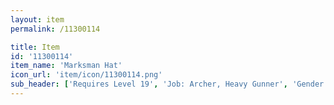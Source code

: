 ```yaml
---
layout: item
permalink: /11300114

title: Item
id: '11300114'
item_name: 'Marksman Hat'
icon_url: 'item/icon/11300114.png'
sub_header: ['Requires Level 19', 'Job: Archer, Heavy Gunner', 'Gender: All']
---
```

